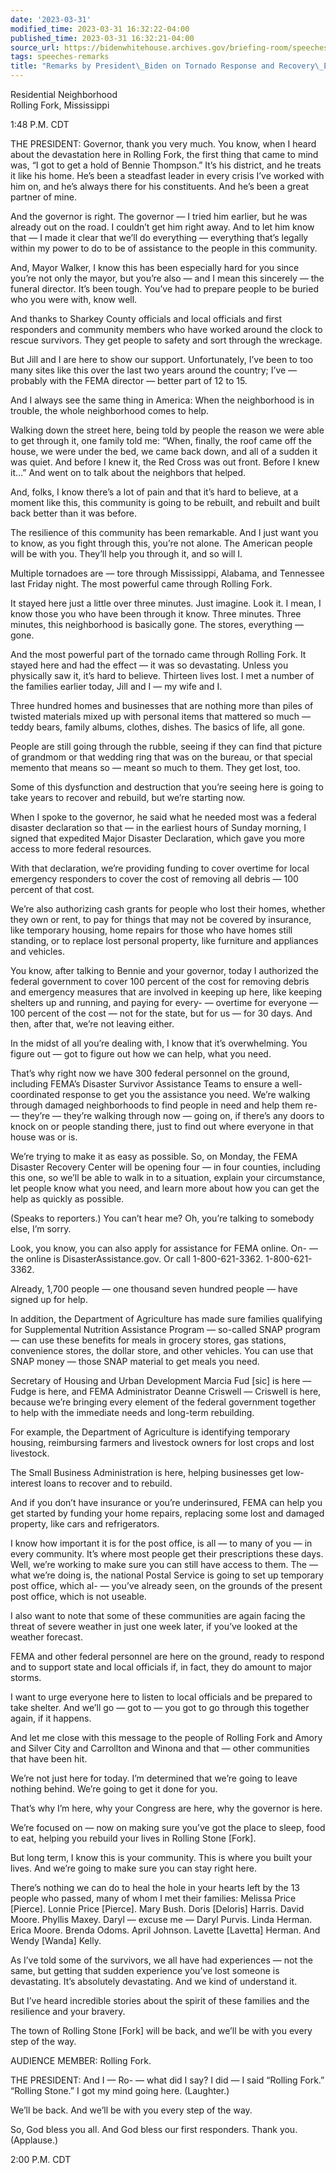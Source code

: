 ```yaml
---
date: '2023-03-31'
modified_time: 2023-03-31 16:32:22-04:00
published_time: 2023-03-31 16:32:21-04:00
source_url: https://bidenwhitehouse.archives.gov/briefing-room/speeches-remarks/2023/03/31/remarks-by-president-biden-on-tornado-response-and-recovery-efforts/
tags: speeches-remarks
title: "Remarks by President\_Biden on Tornado Response and Recovery\_Efforts"
---
```

 
Residential Neighborhood  
Rolling Fork, Mississippi

1:48 P.M. CDT

THE PRESIDENT: Governor, thank you very much. You know, when I heard
about the devastation here in Rolling Fork, the first thing that came to
mind was, “I got to get a hold of Bennie Thompson.” It’s his district,
and he treats it like his home. He’s been a steadfast leader in every
crisis I’ve worked with him on, and he’s always there for his
constituents. And he’s been a great partner of mine.

And the governor is right. The governor — I tried him earlier, but he
was already out on the road. I couldn’t get him right away. And to let
him know that — I made it clear that we’ll do everything — everything
that’s legally within my power to do to be of assistance to the people
in this community.

And, Mayor Walker, I know this has been especially hard for you since
you’re not only the mayor, but you’re also — and I mean this sincerely —
the funeral director. It’s been tough. You’ve had to prepare people to
be buried who you were with, know well.

And thanks to Sharkey County officials and local officials and first
responders and community members who have worked around the clock to
rescue survivors. They get people to safety and sort through the
wreckage.

But Jill and I are here to show our support. Unfortunately, I’ve been to
too many sites like this over the last two years around the country;
I’ve — probably with the FEMA director — better part of 12 to 15.

And I always see the same thing in America: When the neighborhood is in
trouble, the whole neighborhood comes to help.

Walking down the street here, being told by people the reason we were
able to get through it, one family told me: “When, finally, the roof
came off the house, we were under the bed, we came back down, and all of
a sudden it was quiet. And before I knew it, the Red Cross was out
front. Before I knew it…” And went on to talk about the neighbors that
helped.

And, folks, I know there’s a lot of pain and that it’s hard to believe,
at a moment like this, this community is going to be rebuilt, and
rebuilt and built back better than it was before.

The resilience of this community has been remarkable. And I just want
you to know, as you fight through this, you’re not alone. The American
people will be with you. They’ll help you through it, and so will I.

Multiple tornadoes are — tore through Mississippi, Alabama, and
Tennessee last Friday night. The most powerful came through Rolling
Fork.

It stayed here just a little over three minutes. Just imagine. Look it.
I mean, I know those you who have been through it know. Three minutes.
Three minutes, this neighborhood is basically gone. The stores,
everything — gone.

And the most powerful part of the tornado came through Rolling Fork. It
stayed here and had the effect — it was so devastating. Unless you
physically saw it, it’s hard to believe. Thirteen lives lost. I met a
number of the families earlier today, Jill and I — my wife and I.

Three hundred homes and businesses that are nothing more than piles of
twisted materials mixed up with personal items that mattered so much —
teddy bears, family albums, clothes, dishes. The basics of life, all
gone.

People are still going through the rubble, seeing if they can find that
picture of grandmom or that wedding ring that was on the bureau, or that
special memento that means so — meant so much to them. They get lost,
too.

Some of this dysfunction and destruction that you’re seeing here is
going to take years to recover and rebuild, but we’re starting now.

When I spoke to the governor, he said what he needed most was a federal
disaster declaration so that — in the earliest hours of Sunday morning,
I signed that expedited Major Disaster Declaration, which gave you more
access to more federal resources.

With that declaration, we’re providing funding to cover overtime for
local emergency responders to cover the cost of removing all debris —
100 percent of that cost.

We’re also authorizing cash grants for people who lost their homes,
whether they own or rent, to pay for things that may not be covered by
insurance, like temporary housing, home repairs for those who have homes
still standing, or to replace lost personal property, like furniture and
appliances and vehicles.

You know, after talking to Bennie and your governor, today I authorized
the federal government to cover 100 percent of the cost for removing
debris and emergency measures that are involved in keeping up here, like
keeping shelters up and running, and paying for every- — overtime for
everyone — 100 percent of the cost — not for the state, but for us — for
30 days. And then, after that, we’re not leaving either.

In the midst of all you’re dealing with, I know that it’s overwhelming.
You figure out — got to figure out how we can help, what you need.

That’s why right now we have 300 federal personnel on the ground,
including FEMA’s Disaster Survivor Assistance Teams to ensure a
well-coordinated response to get you the assistance you need. We’re
walking through damaged neighborhoods to find people in need and help
them re- — they’re — they’re walking through now — going on, if there’s
any doors to knock on or people standing there, just to find out where
everyone in that house was or is.

We’re trying to make it as easy as possible. So, on Monday, the FEMA
Disaster Recovery Center will be opening four — in four counties,
including this one, so we’ll be able to walk in to a situation, explain
your circumstance, let people know what you need, and learn more about
how you can get the help as quickly as possible.

(Speaks to reporters.) You can’t hear me? Oh, you’re talking to somebody
else, I’m sorry.

Look, you know, you can also apply for assistance for FEMA online. On- —
the online is DisasterAssistance.gov. Or call 1-800-621-3362.
1-800-621-3362.

Already, 1,700 people — one thousand seven hundred people — have signed
up for help.

In addition, the Department of Agriculture has made sure families
qualifying for Supplemental Nutrition Assistance Program — so-called
SNAP program — can use these benefits for meals in grocery stores, gas
stations, convenience stores, the dollar store, and other vehicles. You
can use that SNAP money — those SNAP material to get meals you need.

Secretary of Housing and Urban Development Marcia Fud \[sic\] is here —
Fudge is here, and FEMA Administrator Deanne Criswell — Criswell is
here, because we’re bringing every element of the federal government
together to help with the immediate needs and long-term rebuilding.

For example, the Department of Agriculture is identifying temporary
housing, reimbursing farmers and livestock owners for lost crops and
lost livestock.

The Small Business Administration is here, helping businesses get
low-interest loans to recover and to rebuild.

And if you don’t have insurance or you’re underinsured, FEMA can help
you get started by funding your home repairs, replacing some lost and
damaged property, like cars and refrigerators.

I know how important it is for the post office, is all — to many of you
— in every community. It’s where most people get their prescriptions
these days. Well, we’re working to make sure you can still have access
to them. The — what we’re doing is, the national Postal Service is going
to set up temporary post office, which al- — you’ve already seen, on the
grounds of the present post office, which is not useable.

I also want to note that some of these communities are again facing the
threat of severe weather in just one week later, if you’ve looked at the
weather forecast.

FEMA and other federal personnel are here on the ground, ready to
respond and to support state and local officials if, in fact, they do
amount to major storms.

  
I want to urge everyone here to listen to local officials and be
prepared to take shelter. And we’ll go — got to — you got to go through
this together again, if it happens.

And let me close with this message to the people of Rolling Fork and
Amory and Silver City and Carrollton and Winona and that — other
communities that have been hit.

We’re not just here for today. I’m determined that we’re going to leave
nothing behind. We’re going to get it done for you.

That’s why I’m here, why your Congress are here, why the governor is
here.

We’re focused on — now on making sure you’ve got the place to sleep,
food to eat, helping you rebuild your lives in Rolling Stone \[Fork\].

But long term, I know this is your community. This is where you built
your lives. And we’re going to make sure you can stay right here.

There’s nothing we can do to heal the hole in your hearts left by the 13
people who passed, many of whom I met their families: Melissa Price
\[Pierce\]. Lonnie Price \[Pierce\]. Mary Bush. Doris \[Deloris\]
Harris​​. David Moore​​. Phyllis Maxey​​. Daryl — excuse me — Daryl Purvis​​.
Linda Herman. Erica Moore. Brenda Odoms​​. April Johnson. Lavette
\[Lavetta\] Herman. And Wendy \[Wanda\] Kelly.

As I’ve told some of the survivors, we all have had experiences — not
the same, but getting that sudden experience you’ve lost someone is
devastating. It’s absolutely devastating. And we kind of understand it.

But I’ve heard incredible stories about the spirit of these families and
the resilience and your bravery.

The town of Rolling Stone \[Fork\] will be back, and we’ll be with you
every step of the way.

AUDIENCE MEMBER: Rolling Fork.

THE PRESIDENT: And I — Ro- — what did I say? I did — I said “Rolling
Fork.” “Rolling Stone.” I got my mind going here. (Laughter.)

We’ll be back. And we’ll be with you every step of the way.

So, God bless you all. And God bless our first responders. Thank you.
(Applause.)

2:00 P.M. CDT
